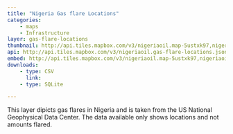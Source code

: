 ```yaml
---
title: "Nigeria Gas flare Locations"
categories: 
    - maps
    - Infrastructure
layer: gas-flare-locations
thumbnail: http://api.tiles.mapbox.com/v3/nigeriaoil.map-5ustxk97,nigeriaoil.gas-flare-locations/7/66/61.png
api: http://api.tiles.mapbox.com/v3/nigeriaoil.gas-flare-locations.jsonp
embed: http://api.tiles.mapbox.com/v3/nigeriaoil.map-5ustxk97,nigeriaoil.gas-flare-locations.html
downloads:
    - type: CSV
      link: 
    - type: SQLite

---
```


This layer dipicts gas flares in Nigeria and is taken from the US National Geophysical Data Center. The data available only shows locations and not amounts flared.
